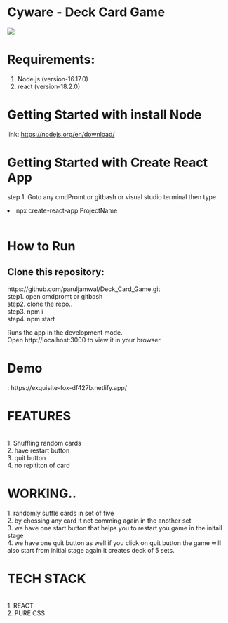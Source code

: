 <h1> <span style={color:"blue"} > Cyware - </span> Deck Card Game </h1>

 <img src="https://user-images.githubusercontent.com/96183163/189143468-1fbae639-0f01-40c4-99e2-01bd7f26c8b0.gif"/>

  <h1>Requirements:</h1>
  
   1.  Node.js (version-16.17.0) <br>
   2.  react  (version-18.2.0)   <br>
    
  
   <h1> Getting Started with install Node </h1>
   
   link: https://nodejs.org/en/download/
   
  
   <h1> Getting Started with Create React App </h1>
   
   step 1. Goto any cmdPromt or gitbash or visual studio terminal then type <li> npx create-react-app ProjectName </li>  <br>
   
   <h1>How to Run </h1> 
   
   <h2> Clone this repository: </h2> https://github.com/paruljamwal/Deck_Card_Game.git    <br>
    step1. open cmdpromt or gitbash  <br>
    step2. clone the repo..  <br>
    step3.   npm i  <br>
    step4. npm start   <br>
     
   Runs the app in the development mode.  <br>
   Open http://localhost:3000 to view it in your browser.  <br>

 <h1> Demo </h1>: https://exquisite-fox-df427b.netlify.app/    <br>
 
 <h1> FEATURES </h1>   <br>
   1. Shuffling random cards  <br>
   2. have restart button  <br>
   3. quit button  <br>
   4. no repititon of card  <br>

  <h1> WORKING.. </h1>
    1. randomly suffle cards in set of five  <br>
    2. by chossing any card it not comming again in the another set  <br>
    3. we have one start button that helps you to restart you game in the initail stage  <br>
    4. we have one quit button as well if you click on quit button the game will also start from initial stage again it creates deck of 5 sets.  <br>
 
 
 <h1> TECH STACK </h1>  <br>
  1. REACT  <br>
  2. PURE CSS  <br>
   



